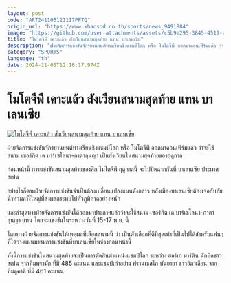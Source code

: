 ```yaml
---
layout: post
code: "ART2411051211I7PFTQ"
origin_url: "https://www.khaosod.co.th/sports/news_9491884"
image: "https://github.com/user-attachments/assets/c5b9e295-3845-4519-aeb5-a918e01ef006"
title: "โมโตจีพี เคาะแล้ว สังเวียนสนามสุดท้าย แทน บาเลนเซีย"
description: "ฝ่ายจัดการแข่งขันจักรยานยนต์ทางเรียนชิงแชมป์โลก หรือ โมโตจีพี ออกมาคอนเฟิร์มแล้ว ว่าจะใช้สนาม เซอร์กิต เด บาร์เซโลนา-กาตาลุนญา"
category: "SPORTS"
language: "th"
date: 2024-11-05T12:16:17.974Z
---
```


# โมโตจีพี เคาะแล้ว สังเวียนสนามสุดท้าย แทน บาเลนเซีย

[![โมโตจีพี เคาะแล้ว สังเวียนสนามสุดท้าย แทน บาเลนเซีย](https://www.khaosod.co.th/wpapp/uploads/2024/11/motogp.jpg "โมโตจีพี เคาะแล้ว สังเวียนสนามสุดท้าย แทน บาเลนเซีย")](https://www.khaosod.co.th/wpapp/uploads/2024/11/motogp.jpg)

ฝ่ายจัดการแข่งขันจักรยานยนต์ทางเรียนชิงแชมป์โลก หรือ โมโตจีพี ออกมาคอนเฟิร์มแล้ว ว่าจะใช้สนาม เซอร์กิต เด บาร์เซโลนา-กาตาลุนญา เป็นสังเวียนในสนามสุดท้ายของฤดูกาล

ก่อนหน้านี้ การแข่งขันสนามสุดท้ายของศึก โมโตจีพี ฤดูกาลนี้ จะไปปิดฉากกันที่ บาเลนเซีย ประเทศสเปน

อย่างไรก็ตามฝ่ายจัดการแข่งขันจำเป็นต้องเปลี่ยนแปลงแผนดังกล่าว หลังเมืองบาเลนเซียต้องเจอกับภัยน้ำท่วมคาั้งใหญ่ที่ส่งผลกระทบไปทั่วภูมิภาคอย่างหนัก

และล่าสุดทางฝ่ายจัดการแข่งขันได้ออกมาประกาศแล้วว่าจะใช้สนาม เซอร์กิต เด บาร์เซโลนา-กาตาลุนญา แทน โดยจะแข่งขันในระหว่างวันที่ 15-17 พ.ย. นี้

โดยทางฝ่ายจัดการแข่งขันให้เหตุผลที่เลือกสนามนี้ ว่า เป็นตัวเลือกที่ดีที่สุดเท่าที่เป็นไปได้สำหรับแฟนๆที่ได้วางแผนมาชมการแข่งขันที่บาเลนเซียในช่วงก่อนหน้านี้

ทั้งนี้การแข่งขันในสนามสุดท้ายจะเป็นการตัดสินตำแหน่งแชมป์โลก ระหว่าง ฮอร์เก มาร์ติน นักบิดชาวสเปน จากทีมพรามัก ที่มี 485 คะแนน และแชมป์เก่าอย่าง ฟรานเชสโก บันยายา ชาวอิตาเลียน จากทีมดูคาติ ที่มี 461 คะแนน